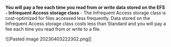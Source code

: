 **You will pay a fee each time you read from or write data stored on the EFS - Infrequent Access storage class** - The Infrequent Access storage class is cost-optimized for files accessed less frequently. Data stored on the Infrequent Access storage class costs less than Standard and you will pay a fee each time you read from or write to a file.


![[Pasted image 20230403222302.png]]

